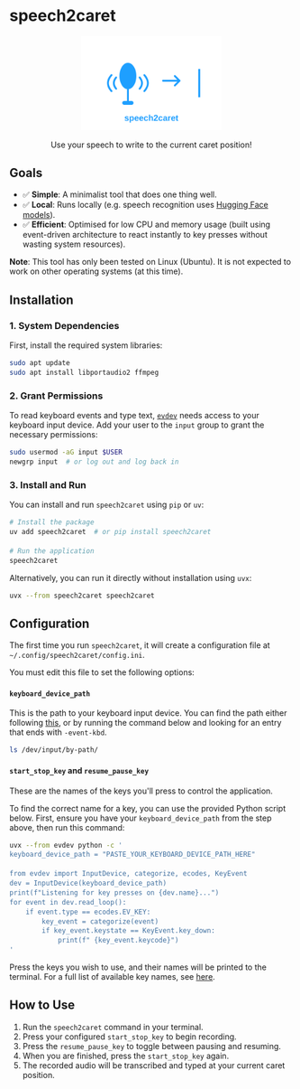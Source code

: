# speech2caret

<p align="center">
    <img src="https://github.com/asmith26/speech2caret/raw/refs/heads/main/assets/speech2caret_logo.svg" alt="speech2caret logo" width="250"/>
</p>
<p align="center">
Use your speech to write to the current caret position!
</p>


## Goals

- ✅ **Simple**: A minimalist tool that does one thing well.
- ✅ **Local**: Runs locally (e.g. speech recognition uses [Hugging Face models](https://huggingface.co/models)).
- ✅ **Efficient**: Optimised for low CPU and memory usage (built using event-driven architecture to react instantly to key presses without wasting system resources).

**Note**: This tool has only been tested on Linux (Ubuntu). It is not expected to work on other operating systems (at this time).

## Installation

### 1. System Dependencies

First, install the required system libraries:

```bash
sudo apt update
sudo apt install libportaudio2 ffmpeg
```

### 2. Grant Permissions

To read keyboard events and type text, [`evdev`](https://python-evdev.readthedocs.io/en/latest/usage.html#listing-accessible-event-devices) needs access to your keyboard input device. Add your user to the `input` group to grant the necessary permissions:

```bash
sudo usermod -aG input $USER
newgrp input  # or log out and log back in 
```
    
### 3. Install and Run

You can install and run `speech2caret` using `pip` or `uv`:

```bash
# Install the package
uv add speech2caret  # or pip install speech2caret

# Run the application
speech2caret
```

Alternatively, you can run it directly without installation using `uvx`:
```bash
uvx --from speech2caret speech2caret
```

## Configuration

The first time you run `speech2caret`, it will create a configuration file at `~/.config/speech2caret/config.ini`.

You must edit this file to set the following options:

#### `keyboard_device_path`
This is the path to your keyboard input device. You can find the path either following [this](https://python-evdev.readthedocs.io/en/latest/usage.html#listing-accessible-event-devices), or by running the command below and looking for an entry that ends with `-event-kbd`.

```bash
ls /dev/input/by-path/
```

#### `start_stop_key` and `resume_pause_key`
These are the names of the keys you'll press to control the application.

To find the correct name for a key, you can use the provided Python script below. First, ensure you have your `keyboard_device_path` from the step above, then run this command:

```bash
uvx --from evdev python -c '
keyboard_device_path = "PASTE_YOUR_KEYBOARD_DEVICE_PATH_HERE"

from evdev import InputDevice, categorize, ecodes, KeyEvent
dev = InputDevice(keyboard_device_path)
print(f"Listening for key presses on {dev.name}...")
for event in dev.read_loop():
    if event.type == ecodes.EV_KEY:
        key_event = categorize(event)
        if key_event.keystate == KeyEvent.key_down:
            print(f" {key_event.keycode}")
'
```
Press the keys you wish to use, and their names will be printed to the terminal. For a full list of available key names, see [here](https://github.com/torvalds/linux/blob/a79a588fc1761dc12a3064fc2f648ae66cea3c5a/include/uapi/linux/input-event-codes.h#L65).

## How to Use

1.  Run the `speech2caret` command in your terminal.
2.  Press your configured `start_stop_key` to begin recording.
3.  Press the `resume_pause_key` to toggle between pausing and resuming.
4.  When you are finished, press the `start_stop_key` again.
5.  The recorded audio will be transcribed and typed at your current caret position.
